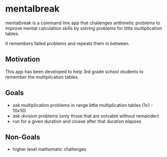 # mentalbreak

mentalbreak is a command line app that challenges arithmetic problems to improve mental calculation skills by
 solving problems for little multiplication tables.
 
It remembers failed problems and repeats them in between.
 
## Motivation

This app has been developed to help 3rd grade school students to remember the multiplication tables.

## Goals

- ask multiplication problems in range little multiplication tables (1x1 - 10x10)
- ask division problems (only those that are solvable without remainder)
- run for a given duration and cloase after that duration elapses

## Non-Goals

- higher level mathematic challenges